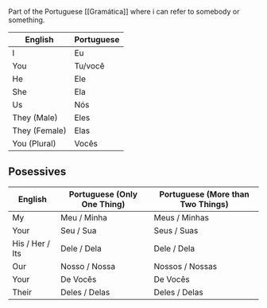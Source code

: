 Part of the Portuguese [[Gramática]] where i can refer to somebody or something.


| **English**   | **Portuguese** |
| ------------- | -------------- |
| I             | Eu             |
| You           | Tu/você        |
| He            | Ele            |
| She           | Ela            |
| Us            | Nós            |
| They (Male)   | Eles           |
| They (Female) | Elas           |
| You (Plural)  | Vocês          |


## Posessives

| **English**     | **Portuguese (Only One Thing)** | **Portuguese (More than Two Things)** |
| --------------- | ------------------------------- | ------------------------------------- |
| My              | Meu / Minha                     | Meus / Minhas                         |
| Your            | Seu / Sua                       | Seus / Suas                           |
| His / Her / Its | Dele / Dela                     | Dele / Dela                           |
| Our             | Nosso / Nossa                   | Nossos / Nossas                       |
| Your            | De Vocês                        | De Vocês                              |
| Their           | Deles / Delas                   | Deles / Delas                         |
